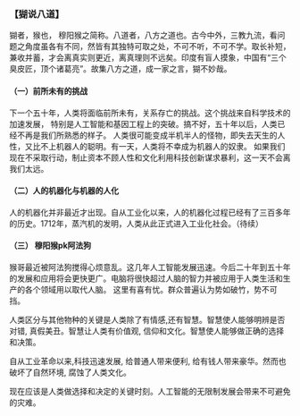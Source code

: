 ### 【猢说八道】

猢者，猴也， 穆阳猴之简称。八道者，八方之道也。古今中外，三教九流，看问题之角度虽各有不同，然皆有其独特可取之处，不可不听，不可不学。取长补短，兼收并蓄，才会离真实则更近，离真理则不远矣。印度有盲人摸象，中国有“三个臭皮匠，顶个诸葛亮”。故集八方之道，成一家之言，猢不妙哉。

#### （一）前所未有的挑战 
下一个五十年，人类将面临前所未有，关系存亡的挑战。这个挑战来自科学技术的加速发展， 特别是人工智能和基因工程上的突破。搞不好，五十年以后，人类已经不再是我们所熟悉的样子。 
人类很可能变成半机半人的怪物，即失去天生的人性，又比不上机器人的聪明。有一天，人类将不幸成为机器人的奴隶。
如果我们现在不采取行动，制止资本不顾人性和文化利用科技创新谋求暴利，这一天不会离我们太远。

#### （二）人的机器化与机器的人化
人的机器化并非最近才出现。自从工业化以来，人的机器化过程已经有了三百多年的历史。1712年，蒸汽机的发明，人类从此正式进入工业化社会。（待续）

#### （三） 穆阳猴pk阿法狗
猴哥最近被阿法狗搅得心烦意乱。这几年人工智能发展迅速。今后二十年到五十年的发展和应用将会更快更广。电脑将很快超过人脑的智力并被应用于人类生活和生产的各个领域用以取代人脑。
这里有喜有忧。群众普遍认为势如破竹，势不可挡。

人类区分与其他物种的关键是人类除了有情感,还有智慧。智慧使人能够明辨是否对错, 真假美丑。智慧让人类有价值观, 信仰和文化。智慧使人能够做正确的选择和决策。

自从工业革命以来,科技迅速发展, 给普通人带来便利, 给有钱人带来豪华。然而也破坏了自然环境, 腐蚀了人类文化。

现在应该是人类做选择和决定的关键时刻。人工智能的无限制发展会带来不可避免的灾难。
